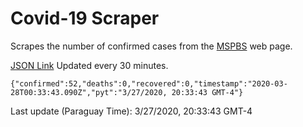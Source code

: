 # Covid-19 Scraper

Scrapes the number of confirmed cases from the [MSPBS](https://www.mspbs.gov.py/covid-19.php) web page.

[JSON Link](https://jmayalag.github.io/covid19-scrape/cases.json)
Updated every 30 minutes.
```
{"confirmed":52,"deaths":0,"recovered":0,"timestamp":"2020-03-28T00:33:43.090Z","pyt":"3/27/2020, 20:33:43 GMT-4"}
```
Last update (Paraguay Time): 3/27/2020, 20:33:43 GMT-4